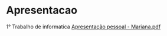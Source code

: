 # Apresentacao
1° Trabalho de informatica
[Apresentação pessoal - Mariana.pdf](https://github.com/Mcsalme/Apresentacao/files/12383535/Apresentacao.pessoal.-.Mariana.pdf)
